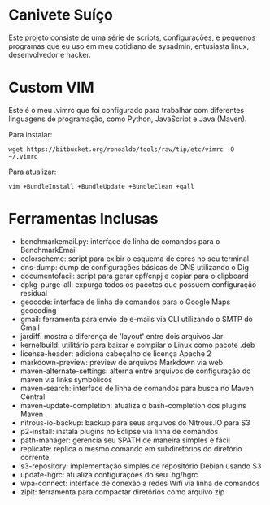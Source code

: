 # Canivete Suíço

Este projeto consiste de uma série de scripts, configurações,
e pequenos programas que eu uso em meu cotidiano de sysadmin,
entusiasta linux, desenvolvedor e hacker.

# Custom VIM

Este é o meu .vimrc que foi configurado para trabalhar com diferentes
linguagens de programação, como Python, JavaScript e Java (Maven).

Para instalar:

    wget https://bitbucket.org/ronoaldo/tools/raw/tip/etc/vimrc -O ~/.vimrc

Para atualizar:

    vim +BundleInstall +BundleUpdate +BundleClean +qall

# Ferramentas Inclusas

* benchmarkemail.py: interface de linha de comandos para o BenchmarkEmail 
* colorscheme: script para exibir o esquema de cores no seu terminal
* dns-dump: dump de configurações básicas de DNS utilizando o Dig
* documentofacil: script para gerar cpf/cnpj e copiar para o clipboard
* dpkg-purge-all: expurga todos os pacotes que possuem configuração residual
* geocode: interface de linha de comandos para o Google Maps geocoding
* gmail: ferramenta para envio de e-mails via CLI utilizando o SMTP do Gmail
* jardiff: mostra a diferença de 'layout' entre dois arquivos Jar
* kernelbuild: utilitário para baixar e compilar o Linux como pacote .deb
* license-header: adiciona cabeçalho de licença Apache 2
* markdown-preview: preview de arquivos Markdown via web.
* maven-alternate-settings: alterna entre arquivos de configuração do maven 
  via links symbólicos
* maven-search: interface de linha de comandos para busca no Maven Central
* maven-update-completion: atualiza o bash-completion dos plugins Maven
* nitrous-io-backup: backup para seus arquivos do Nitrous.IO para S3
* p2-install: instala plugins no Eclipse via linha de comandos
* path-manager: gerencia seu $PATH de maneira simples e fácil
* replicate: replica o mesmo comando em subdiretórios do diretório corrente
* s3-repository: implementação simples de repositório Debian usando S3
* update-hgrc: atualiza configurações do seu .hg/hgrc
* wpa-connect: interface de conexão a redes Wifi via linha de comandos
* zipit: ferramenta para compactar diretórios como arquivo zip
